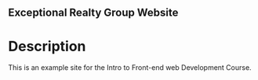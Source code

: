 Exceptional Realty Group Website
----

# Description

This is an example site for the Intro to Front-end web Development Course.